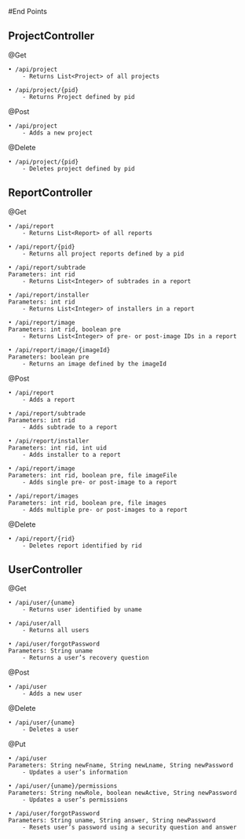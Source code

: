 #End Points

## ProjectController

@Get

    • /api/project
        - Returns List<Project> of all projects
    
    • /api/project/{pid}
        - Returns Project defined by pid

@Post


    • /api/project
        - Adds a new project 
        

@Delete 

    • /api/project/{pid}
        - Deletes project defined by pid 


    

## ReportController 

@Get
    
    • /api/report
        - Returns List<Report> of all reports
    
    • /api/report/{pid}
        - Returns all project reports defined by a pid
    
    • /api/report/subtrade 
    Parameters: int rid
        - Returns List<Integer> of subtrades in a report 
    
    • /api/report/installer
    Parameters: int rid
        - Returns List<Integer> of installers in a report

    • /api/report/image
    Parameters: int rid, boolean pre
        - Returns List<Integer> of pre- or post-image IDs in a report 

    • /api/report/image/{imageId}
    Parameters: boolean pre
        - Returns an image defined by the imageId

@Post

    • /api/report
        - Adds a report
    
    • /api/report/subtrade  
    Parameters: int rid 
        - Adds subtrade to a report

    • /api/report/installer 
    Parameters: int rid, int uid 
        - Adds installer to a report

    • /api/report/image 
    Parameters: int rid, boolean pre, file imageFile 
        - Adds single pre- or post-image to a report

    • /api/report/images 
    Parameters: int rid, boolean pre, file images 
        - Adds multiple pre- or post-images to a report

@Delete 

    • /api/report/{rid}
        - Deletes report identified by rid


## UserController 

@Get

    • /api/user/{uname}
        - Returns user identified by uname

    • /api/user/all
        - Returns all users
    
    • /api/user/forgotPassword 
    Parameters: String uname 
        - Returns a user’s recovery question

@Post

    • /api/user
        - Adds a new user 

@Delete 
    
    • /api/user/{uname}
        - Deletes a user       

@Put 
    
    • /api/user
    Parameters: String newFname, String newLname, String newPassword
        - Updates a user’s information 
        
    • /api/user/{uname}/permissions
    Parameters: String newRole, boolean newActive, String newPassword 
        - Updates a user’s permissions
    
    • /api/user/forgotPassword 
    Parameters: String uname, String answer, String newPassword 
        - Resets user’s password using a security question and answer